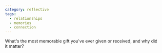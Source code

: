 ```yaml
---
category: reflective
tags:
  - relationships
  - memories
  - connection
---
```


What's the most memorable gift you've ever given or received, and why did it matter?
